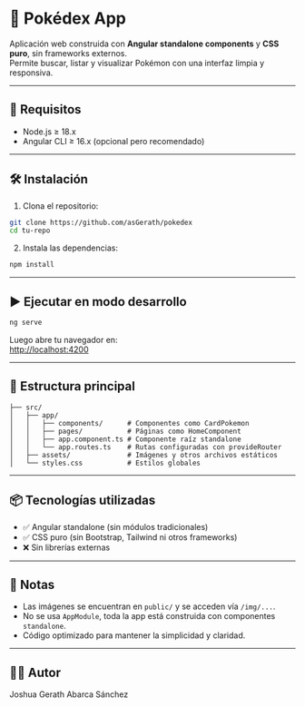 # 🧩 Pokédex App

Aplicación web construida con **Angular standalone components** y **CSS puro**, sin frameworks externos.  
Permite buscar, listar y visualizar Pokémon con una interfaz limpia y responsiva.

---

## 🚀 Requisitos

- Node.js ≥ 18.x
- Angular CLI ≥ 16.x (opcional pero recomendado)

---

## 🛠 Instalación

1. Clona el repositorio:

```bash
git clone https://github.com/asGerath/pokedex
cd tu-repo
```

2. Instala las dependencias:

```bash
npm install
```

---

## ▶️ Ejecutar en modo desarrollo

```bash
ng serve
```

Luego abre tu navegador en:  
[http://localhost:4200](http://localhost:4200)

---

## 📁 Estructura principal

```
├── src/
│   ├── app/
│   │   ├── components/      # Componentes como CardPokemon
│   │   ├── pages/           # Páginas como HomeComponent
│   │   ├── app.component.ts # Componente raíz standalone
│   │   └── app.routes.ts    # Rutas configuradas con provideRouter
│   ├── assets/              # Imágenes y otros archivos estáticos
│   └── styles.css           # Estilos globales
```

---

## 📦 Tecnologías utilizadas

- ✅ Angular standalone (sin módulos tradicionales)
- ✅ CSS puro (sin Bootstrap, Tailwind ni otros frameworks)
- ❌ Sin librerías externas

---

## 📄 Notas

- Las imágenes se encuentran en `public/` y se acceden vía `/img/...`.
- No se usa `AppModule`, toda la app está construida con componentes `standalone`.
- Código optimizado para mantener la simplicidad y claridad.

---

## 🧑‍💻 Autor

Joshua Gerath Abarca Sánchez  